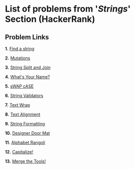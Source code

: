 # List of problems from '*Strings*' Section (HackerRank)

## Problem Links

**1.** [Find a string](https://www.hackerrank.com/challenges/find-a-string/problem)

**2.** [Mutations](https://www.hackerrank.com/challenges/python-mutations/problem)

**3.** [String Split and Join](https://www.hackerrank.com/challenges/python-string-split-and-join/problem)

**4.** [What's Your Name?](https://www.hackerrank.com/challenges/whats-your-name/problem)

**5.** [sWAP cASE](https://www.hackerrank.com/challenges/swap-case/problem)

**6.** [String Validators](https://www.hackerrank.com/challenges/string-validators/problem)

**7.** [Text Wrap](https://www.hackerrank.com/challenges/text-wrap/problem)

**8.** [Text Alignment](https://www.hackerrank.com/challenges/text-alignment/problem)

**9.** [String Formatting](https://www.hackerrank.com/challenges/python-string-formatting/problem)

**10.** [Designer Door Mat](https://www.hackerrank.com/challenges/designer-door-mat/problem)

**11.** [Alphabet Rangoli](https://www.hackerrank.com/challenges/alphabet-rangoli/problem)

**12.** [Capitalize!](https://www.hackerrank.com/challenges/capitalize/problem)

**13.** [Merge the Tools!](https://www.hackerrank.com/challenges/merge-the-tools/problem)
